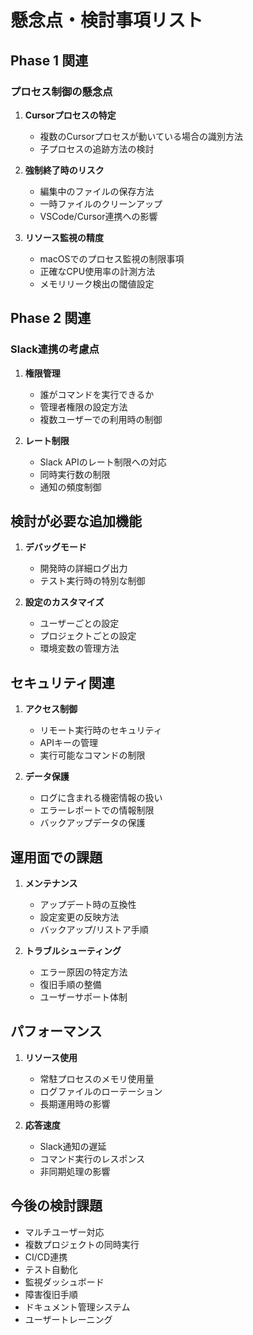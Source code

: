 # 懸念点・検討事項リスト

## Phase 1 関連
### プロセス制御の懸念点
1. **Cursorプロセスの特定**
   - 複数のCursorプロセスが動いている場合の識別方法
   - 子プロセスの追跡方法の検討

2. **強制終了時のリスク**
   - 編集中のファイルの保存方法
   - 一時ファイルのクリーンアップ
   - VSCode/Cursor連携への影響

3. **リソース監視の精度**
   - macOSでのプロセス監視の制限事項
   - 正確なCPU使用率の計測方法
   - メモリリーク検出の閾値設定

## Phase 2 関連
### Slack連携の考慮点
1. **権限管理**
   - 誰がコマンドを実行できるか
   - 管理者権限の設定方法
   - 複数ユーザーでの利用時の制御

2. **レート制限**
   - Slack APIのレート制限への対応
   - 同時実行数の制限
   - 通知の頻度制御

## 検討が必要な追加機能
1. **デバッグモード**
   - 開発時の詳細ログ出力
   - テスト実行時の特別な制御

2. **設定のカスタマイズ**
   - ユーザーごとの設定
   - プロジェクトごとの設定
   - 環境変数の管理方法

## セキュリティ関連
1. **アクセス制御**
   - リモート実行時のセキュリティ
   - APIキーの管理
   - 実行可能なコマンドの制限

2. **データ保護**
   - ログに含まれる機密情報の扱い
   - エラーレポートでの情報制限
   - バックアップデータの保護

## 運用面での課題
1. **メンテナンス**
   - アップデート時の互換性
   - 設定変更の反映方法
   - バックアップ/リストア手順

2. **トラブルシューティング**
   - エラー原因の特定方法
   - 復旧手順の整備
   - ユーザーサポート体制

## パフォーマンス
1. **リソース使用**
   - 常駐プロセスのメモリ使用量
   - ログファイルのローテーション
   - 長期運用時の影響

2. **応答速度**
   - Slack通知の遅延
   - コマンド実行のレスポンス
   - 非同期処理の影響

## 今後の検討課題
- マルチユーザー対応
- 複数プロジェクトの同時実行
- CI/CD連携
- テスト自動化
- 監視ダッシュボード
- 障害復旧手順
- ドキュメント管理システム
- ユーザートレーニング 